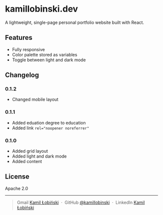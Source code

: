 # kamillobinski.dev
A lightweight, single-page personal portfolio website built with React.

## Features 
* Fully responsive
* Color palette stored as variables
* Toggle between light and dark mode

## Changelog

### 0.1.2 
* Changed mobile layout

### 0.1.1
* Added eduation degree to education 
* Added link `rel="noopener noreferrer"`

### 0.1.0
* Added grid layout
* Added light and dark mode
* Added content

## License
Apache 2.0

---

> Gmail [Kamil Łobiński](mailto:kamilobinski@gmail.com) &nbsp;&middot;&nbsp;
> GitHub [@kamillobinski](https://github.com/kamillobinski) &nbsp;&middot;&nbsp;
> LinkedIn [Kamil Łobiński](https://www.linkedin.com/in/kamillobinski/?locale=en_US)